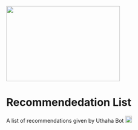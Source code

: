 <a href="https://telegra.ph/file/079d598494d7fbaefcc5d.png"> <img src="https://telegra.ph/file/079d598494d7fbaefcc5d.png" height="200" width="300"></a> 

# Recommendedation List
A list of recommendations given by Uthaha Bot 
  <a href="https://img.shields.io/badge/Utaha%20Senpai%20Bot-Open%20in%20Telegram-red"> <img src="https://img.shields.io/badge/Utaha%20Bot-Open%20in%20Telegram-red" height="18"></a> 


